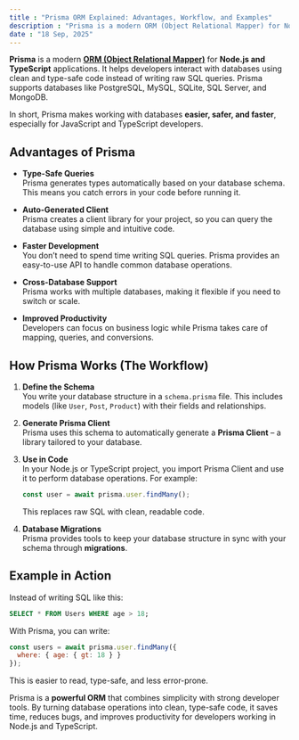 ```yaml
---
title : "Prisma ORM Explained: Advantages, Workflow, and Examples"
description : "Prisma is a modern ORM (Object Relational Mapper) for Node.js and TypeScript applications. It helps developers interact with databases using clean and type-safe code instead of writing raw SQL queries. Prisma supports databases like PostgreSQL, MySQL, SQLite, SQL Server, and MongoDB."
date : "18 Sep, 2025"
---
```

**Prisma** is a modern **[ORM (Object Relational Mapper)](https://venusiam.vercel.app/blog/25-what-is-an-orm-object-relational-mapper)**  for **Node.js and TypeScript** applications. It helps developers interact with databases using clean and type-safe code instead of writing raw SQL queries. Prisma supports databases like PostgreSQL, MySQL, SQLite, SQL Server, and MongoDB.



In short, Prisma makes working with databases **easier, safer, and faster**, especially for JavaScript and TypeScript developers.


## Advantages of Prisma

- **Type-Safe Queries**  
    Prisma generates types automatically based on your database schema. This means you catch errors in your code before running it.
    
- **Auto-Generated Client**  
    Prisma creates a client library for your project, so you can query the database using simple and intuitive code.
    
- **Faster Development**  
    You don’t need to spend time writing SQL queries. Prisma provides an easy-to-use API to handle common database operations.
    
- **Cross-Database Support**  
    Prisma works with multiple databases, making it flexible if you need to switch or scale.
    
- **Improved Productivity**  
    Developers can focus on business logic while Prisma takes care of mapping, queries, and conversions.
    


## How Prisma Works (The Workflow)

1. **Define the Schema**  
    You write your database structure in a `schema.prisma` file. This includes models (like `User`, `Post`, `Product`) with their fields and relationships.
    
2. **Generate Prisma Client**  
    Prisma uses this schema to automatically generate a **Prisma Client** – a library tailored to your database.
    
3. **Use in Code**  
    In your Node.js or TypeScript project, you import Prisma Client and use it to perform database operations. For example:
    
    ```js
    const user = await prisma.user.findMany();
    ```
    
    This replaces raw SQL with clean, readable code.
    
4. **Database Migrations**  
    Prisma provides tools to keep your database structure in sync with your schema through **migrations**.
    

## Example in Action

Instead of writing SQL like this:

```sql
SELECT * FROM Users WHERE age > 18;
```

With Prisma, you can write:

```js
const users = await prisma.user.findMany({
  where: { age: { gt: 18 } }
});
```

This is easier to read, type-safe, and less error-prone.

Prisma is a **powerful ORM** that combines simplicity with strong developer tools. By turning database operations into clean, type-safe code, it saves time, reduces bugs, and improves productivity for developers working in Node.js and TypeScript.
